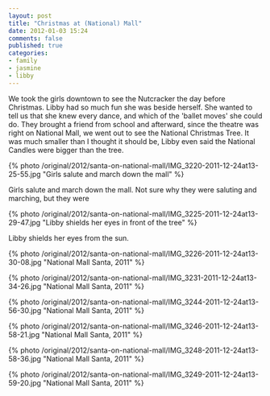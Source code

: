 ```yaml
---
layout: post
title: "Christmas at (National) Mall"
date: 2012-01-03 15:24
comments: false
published: true
categories: 
- family
- jasmine
- libby
---
```

We took the girls downtown to see the Nutcracker the day before Christmas.  Libby had so much fun she was beside herself.  She wanted to tell us that she knew every dance, and which of the 'ballet moves' she could do.  They brought a friend from school and afterward, since the theatre was right on National Mall, we went out to see the National Christmas Tree.  It was much smaller than I thought it should be, Libby even said the National Candles were bigger than the tree.

{% photo /original/2012/santa-on-national-mall/IMG_3220-2011-12-24at13-25-55.jpg "Girls salute and march down the mall" %}


Girls salute and march down the mall.  Not sure why they were saluting and marching, but they were

{% photo /original/2012/santa-on-national-mall/IMG_3225-2011-12-24at13-29-47.jpg "Libby shields her eyes in front of the tree" %}


Libby shields her eyes from the sun.

{% photo /original/2012/santa-on-national-mall/IMG_3226-2011-12-24at13-30-08.jpg "National Mall Santa, 2011" %}


{% photo /original/2012/santa-on-national-mall/IMG_3231-2011-12-24at13-34-26.jpg "National Mall Santa, 2011" %}


{% photo /original/2012/santa-on-national-mall/IMG_3244-2011-12-24at13-56-30.jpg "National Mall Santa, 2011" %}


{% photo /original/2012/santa-on-national-mall/IMG_3246-2011-12-24at13-58-21.jpg "National Mall Santa, 2011" %}


{% photo /original/2012/santa-on-national-mall/IMG_3248-2011-12-24at13-58-36.jpg "National Mall Santa, 2011" %}


{% photo /original/2012/santa-on-national-mall/IMG_3249-2011-12-24at13-59-20.jpg "National Mall Santa, 2011" %}

